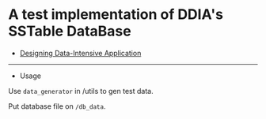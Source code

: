# A test implementation of DDIA's SSTable DataBase

- [Designing Data-Intensive Application](https://github.com/Vonng/ddia)

---

- Usage

Use `data_generator` in /utils to gen test data.

Put database file on `/db_data`.
